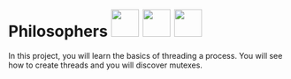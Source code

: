 # Philosophers <img src="https://github.com/WebXoX/Philosophers/assets/97600250/d2bbfd84-8ed4-406c-87eb-78e8d6251c9a" style="width:50px; height:50px"> <img src="https://github.com/WebXoX/Philosophers/assets/97600250/3513d7f9-8838-4f6d-b894-02e1096d74a3" style="width:50px; height:50px"> <img src="https://github.com/WebXoX/Philosophers/assets/97600250/d4a445dd-814f-411d-b4a4-2b3938720cec" style="width:50px; height:50px">

In this project, you will learn the basics of threading a process. You will see how to create threads and you will discover mutexes.
